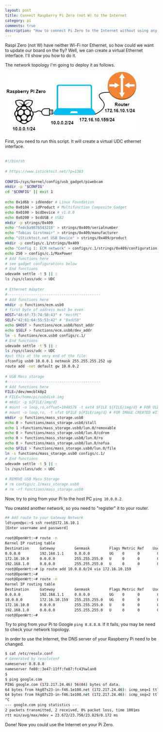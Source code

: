 ```yaml
---
layout: post
title: Connect Raspberry Pi Zero (not W) to the Internet
category: pi
comments: true
description: "How to connect Pi Zero to the Internet without using any extra devices."
---
```



Raspi Zero (not W) have neither Wi-Fi nor Ethernet, so how could we want to update our board on the fly? 
Well, we can create a virtual Ethernet interface. I'll show you how to do it.

The network topology I'm going to deploy it as follows.

![Pi Zero Internet](/images/posts/Pi-Zero-internet.jpg)

First, you need to run this script. It will create a virtual UDC ethernet interface.

```bash

#!/bin/sh

# https://www.isticktoit.net/?p=1383

CONFIG=/sys/kernel/config/usb_gadget/piwebcam
mkdir -p "$CONFIG"
cd "$CONFIG" || exit 1

echo 0x1d6b > idVendor # Linux Foundation
echo 0x0104 > idProduct # Multifunction Composite Gadget
echo 0x0100 > bcdDevice # v1.0.0
echo 0x0200 > bcdUSB # USB2
mkdir -p strings/0x409
echo "fedcba9876543210" > strings/0x409/serialnumber
echo "Tobias Girstmair" > strings/0x409/manufacturer
echo "iSticktoit.net USB Device" > strings/0x409/product
mkdir -p configs/c.1/strings/0x409
echo "Config 1: ECM network" > configs/c.1/strings/0x409/configuration
echo 250 > configs/c.1/MaxPower
# Add functions here
# see gadget configurations below
# End functions
udevadm settle -t 5 || :
ls /sys/class/udc > UDC

# Ethernet Adapter
#-------------------------------------------
# Add functions here
mkdir -p functions/ecm.usb0
# first byte of address must be even
HOST="48:6f:73:74:50:43" # "HostPC"
SELF="42:61:64:55:53:42" # "BadUSB"
echo $HOST > functions/ecm.usb0/host_addr
echo $SELF > functions/ecm.usb0/dev_addr
ln -s functions/ecm.usb0 configs/c.1/
# End functions
udevadm settle -t 5 || :
ls /sys/class/udc > UDC
#put this at the very end of the file:
ifconfig usb0 10.0.0.1 netmask 255.255.255.252 up
route add -net default gw 10.0.0.2

# USB Mass storage
#-------------------------------------------
# Add functions here
FILE=/dev/mmcblk0p2
# FILE=/home/pi/usbdisk.img
# mkdir -p ${FILE/img/d}
# mount -o loop,ro,offset=1048576 -t ext4 $FILE ${FILE/img/d} # FOR OLD WAY OF MAKING THE IMAGE
# mount -o loop,ro, -t vfat $FILE ${FILE/img/d} # FOR IMAGE CREATED WITH DD
mkdir -p functions/mass_storage.usb0
echo 0 > functions/mass_storage.usb0/stall
echo 1 >functions/mass_storage.usb0/lun.0/removable
echo 0 > functions/mass_storage.usb0/lun.0/cdrom
echo 0 > functions/mass_storage.usb0/lun.0/ro
echo 0 > functions/mass_storage.usb0/lun.0/nofua
echo $FILE > functions/mass_storage.usb0/lun.0/file
ln -s functions/mass_storage.usb0 configs/c.1/
# End functions
udevadm settle -t 5 || :
ls /sys/class/udc > UDC

# REMOVE USB Mass Storage
# rm configs/c.1/mass_storage.usb0
# rm -rf functions/mass_storage.usb0

```

Now, try to ping from your Pi to the host PC `ping 10.0.0.2`.

You created another network, so you need to "register" it to your router.

```bash
## Add route to your Gateway Network
ldtuyen@pc:~$ ssh root@172.16.10.1
[Enter username and password]

root@OpenWrt:~# route -n
Kernel IP routing table
Destination     Gateway         Genmask         Flags Metric Ref    Use Iface
0.0.0.0         192.168.1.1     0.0.0.0         UG    0      0        0 eth0.2
172.16.10.0     0.0.0.0         255.255.255.0   U     0      0        0 br-lan
192.168.1.0     0.0.0.0         255.255.255.0   U     0      0        0 eth0.2
root@OpenWrt:~# ip route add 10.0.0.0/24 via 172.16.10.159
root@OpenWrt:~# 
root@OpenWrt:~# route -n
Kernel IP routing table
Destination     Gateway         Genmask         Flags Metric Ref    Use Iface
0.0.0.0         192.168.1.1     0.0.0.0         UG    0      0        0 eth0.2
10.0.0.0        172.16.10.159   255.255.255.0   UG    0      0        0 br-lan
172.16.10.0     0.0.0.0         255.255.255.0   U     0      0        0 br-lan
192.168.1.0     0.0.0.0         255.255.255.0   U     0      0        0 eth0.2
root@OpenWrt:~# 

```

Try to ping from your Pi to Google `ping 8.8.8.8`. If it fails, you may be need to check your network topology.

In order to use the Internet, the DNS server of your Raspberry Pi need to be changed.

```bash
$ cat /etc/resolv.conf
# Generated by resolvconf
nameserver 8.8.8.8 
nameserver fe80::3e47:11ff:fe87:fc43%wlan0
$ 
$ ping google.com
PING google.com (172.217.24.46) 56(84) bytes of data.
64 bytes from hkg07s23-in-f46.1e100.net (172.217.24.46): icmp_seq=1 ttl=115 time=23.8 ms
64 bytes from hkg07s23-in-f46.1e100.net (172.217.24.46): icmp_seq=2 ttl=115 time=23.6 ms
^C
--- google.com ping statistics ---
2 packets transmitted, 2 received, 0% packet loss, time 1001ms
rtt min/avg/max/mdev = 23.672/23.750/23.829/0.172 ms
```
Done! Now you could use the Internet on your Pi Zero.


